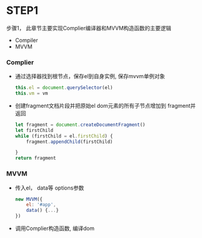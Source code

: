 # STEP1
步骤1， 此章节主要实现Complier编译器和MVVM构造函数的主要逻辑
* Compiler
* MVVM







### Complier

* 通过选择器找到根节点，保存el到自身实例, 保存mvvm单例对象

  ```js
  this.el = document.querySelector(el)
  this.vm = vm
  ```

* 创建fragment文档片段并把原始el dom元素的所有子节点增加到 fragment并返回

  ```js
  let fragment = document.createDocumentFragment()
  let firstChild
  while (firstChild = el.firstChild) {
      fragment.appendChild(firstChild)
  
  }
  return fragment
  ```



### MVVM

* 传入el， data等 options参数

  ```js
  new MVVM({
      el: '#app',
      data() {...}
  })
  ```

* 调用Complier构造函数, 编译dom
